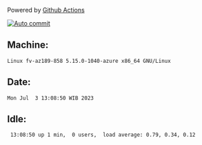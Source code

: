 Powered by [Github Actions](https://github.com/features/actions)

[![Auto commit](https://github.com/hiage/workstation/workflows/Auto%20commit/badge.svg)](https://github.com/hiage/workstation/actions?query=workflow%3A%22Auto+commit%22)

## Machine:
```
Linux fv-az189-858 5.15.0-1040-azure x86_64 GNU/Linux
```
## Date:
```
Mon Jul  3 13:08:50 WIB 2023
```
## Idle:
```
 13:08:50 up 1 min,  0 users,  load average: 0.79, 0.34, 0.12
```
